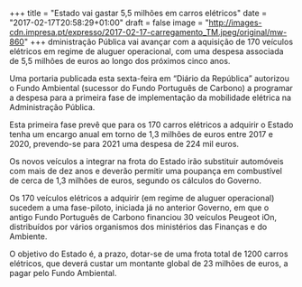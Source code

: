 +++
title = "Estado vai gastar 5,5 milhões em carros elétricos"
date = "2017-02-17T20:58:29+01:00"
draft = false
image = "http://images-cdn.impresa.pt/expresso/2017-02-17-carregamento_TM.jpeg/original/mw-860"
+++
dministração Pública vai avançar com a aquisição de 170 veículos elétricos em regime de aluguer operacional, com uma despesa associada de 5,5 milhões de euros ao longo dos próximos cinco anos.

Uma portaria publicada esta sexta-feira em “Diário da República” autorizou o Fundo Ambiental (sucessor do Fundo Português de Carbono) a programar a despesa para a primeira fase de implementação da mobilidade elétrica na Administração Pública.

Esta primeira fase prevê que para os 170 carros elétricos a adquirir o Estado tenha um encargo anual em torno de 1,3 milhões de euros entre 2017 e 2020, prevendo-se para 2021 uma despesa de 224 mil euros.

Os novos veículos a integrar na frota do Estado irão substituir automóveis com mais de dez anos e deverão permitir uma poupança em combustível de cerca de 1,3 milhões de euros, segundo os cálculos do Governo.

Os 170 veículos elétricos a adquirir (em regime de aluguer operacional) sucedem a uma fase-piloto, iniciada já no anterior Governo, em que o antigo Fundo Português de Carbono financiou 30 veículos Peugeot iOn, distribuídos por vários organismos dos ministérios das Finanças e do Ambiente.

O objetivo do Estado é, a prazo, dotar-se de uma frota total de 1200 carros elétricos, que deverá custar um montante global de 23 milhões de euros, a pagar pelo Fundo Ambiental.
